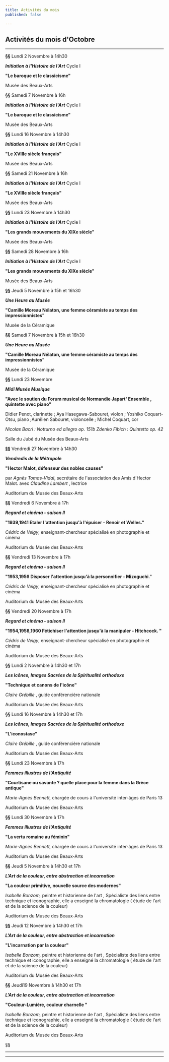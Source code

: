 ```yaml
---
title: Activités du mois
published: false

---
```

## Activités du mois d'Octobre

***

**§§**  Lundi 2 Novembre à 14h30

**_Initiation à l'Histoire de l'Art_**  Cycle I  

**"Le baroque et le classicisme"**  

Musée des Beaux-Arts  

**§§** Samedi 7 Novembre à 16h  

**_Initiation à l'Histoire de l'Art_**  Cycle I  

**"Le baroque et le classicisme"**  

Musée des Beaux-Arts 

**§§**  Lundi 16 Novembre à 14h30

**_Initiation à l'Histoire de l'Art_**  Cycle I  

**"Le XVIIIe siècle français"**  

Musée des Beaux-Arts  

 **§§** Samedi 21 Novembre à 16h  

**_Initiation à l'Histoire de l'Art_**  Cycle I  

**"Le XVIIIe siècle français"**  

Musée des Beaux-Arts   

  **§§**  Lundi 23 Novembre à 14h30

**_Initiation à l'Histoire de l'Art_**  Cycle I  

**"Les grands mouvements du XIXe siècle"**  

Musée des Beaux-Arts  

 **§§** Samedi 28 Novembre à 16h  

**_Initiation à l'Histoire de l'Art_**  Cycle I  

**"Les grands mouvements du XIXe siècle"**  

Musée des Beaux-Arts   

**§§**  Jeudi 5 Novembre à 15h et 16h30  

**_Une Heure au Musée_**  

**"Camille Moreau Nélaton, une femme céramiste au temps des impressionnistes"**  

Musée de la Céramique  

**§§** Samedi 7 Novembre à 15h et 16h30  

**_Une Heure au Musée_**  

**"Camille Moreau Nélaton, une femme céramiste au temps des impressionnistes"**  

Musée de la Céramique  

**§§** Lundi 23 Novembre 

**_Midi Musée Musique_**  

**"Avec le soutien du Forum musical de Normandie                                  Japart' Ensemble , quintette avec piano"**  

Didier Penot, clarinette ; Aya Hasegawa-Sabouret, violon ; Yoshiko Coquart-Otsu, piano ;Aurélien Sabouret, violoncelle ; Michel Coquart, cor  

_Nicolas Bacri : Notturno ed allegro op. 151b                                                Zdenko Fibich : Quintetto op. 42_   

Salle du Jubé du Musée des Beaux-Arts 

**§§** Vendredi 27 Novembre  à 14h30  

**_Vendredis de la Métropole_**

**"Hector Malot, défenseur des nobles causes"**   

par _Agnès Tomas-Vidal_, secrétaire de l'association des Amis d'Hector Malot.     avec _Claudine Lambert_ , lectrice  

Auditorium du Musée des Beaux-Arts  

**§§** Vendredi 6 Novembre à 17h  

**_Regard et cinéma - saison II_**  

**"1939,1941  Etaler l'attention jusqu'à l'épuiser   -   Renoir et Welles."**     

_Cédric de Veigy_, enseignant-chercheur spécialisé en photographie et cinéma

Auditorium du Musée des Beaux-Arts    

**§§** Vendredi 13 Novembre à 17h  

**_Regard et cinéma - saison II_**  

**"1953,1956  Disposer l'attention jusqu'à la personnifier  -  Mizoguchi."**     

_Cédric de Veigy_, enseignant-chercheur spécialisé en photographie et cinéma

Auditorium du Musée des Beaux-Arts  

**§§** Vendredi 20 Novembre à 17h  

**_Regard et cinéma - saison II_**  

**"1954,1958,1960 Fétichiser l'attention jusqu'à la manipuler  -  Hitchcock. "**     

_Cédric de Veigy_, enseignant-chercheur spécialisé en photographie et cinéma

Auditorium du Musée des Beaux-Arts   

**§§** Lundi 2 Novembre à 14h30 et 17h  

**_Les Icônes, Images Sacrées de la Spiritualité orthodoxe_**  

**"Technique et canons de l'icône"**  

_Claire Grébille_ , guide conférencière nationale  

Auditorium du Musée des Beaux-Arts     

 **§§** Lundi 16 Novembre à 14h30 et 17h  

**_Les Icônes, Images Sacrées de la Spiritualité orthodoxe_**  

**"L'iconostase"**  

_Claire Grébille_ , guide conférencière nationale  

Auditorium du Musée des Beaux-Arts    

**§§**  Lundi 23 Novembre à 17h  

**_Femmes illustres de l'Antiquité_**   

**"Courtisane ou savante ? quelle place pour la femme dans la Grèce antique"**   

_Marie-Agnès Bennett,_ chargée de cours à l'université inter-âges de Paris 13  

Auditorium du Musée des Beaux-Arts     

**§§**  Lundi 30 Novembre à 17h  

**_Femmes illustres de l'Antiquité_**   

**"La vertu romaine au féminin"**   

_Marie-Agnès Bennett,_ chargée de cours à l'université inter-âges de Paris 13  

Auditorium du Musée des Beaux-Arts  

**§§**   Jeudi 5 Novembre à 14h30 et 17h  

**_L'Art de la couleur, entre abstraction et incarnation_**

**"La couleur primitive, nouvelle source des modernes"**  

_Isabelle Bonzom,_ peintre et historienne de l'art , Spécialiste des liens entre technique et iconographie, elle a enseigné la chromatologie ( étude de l'art et de la science de la couleur)   

 Auditorium du Musée des Beaux-Arts   

**§§**   Jeudi 12 Novembre à 14h30 et 17h  

**_L'Art de la couleur, entre abstraction et incarnation_**

**"L'incarnation par la couleur"**  

_Isabelle Bonzom,_ peintre et historienne de l'art , Spécialiste des liens entre technique et iconographie, elle a enseigné la chromatologie ( étude de l'art et de la science de la couleur)   

 Auditorium du Musée des Beaux-Arts   

**§§**   Jeudi19 Novembre à 14h30 et 17h  

**_L'Art de la couleur, entre abstraction et incarnation_**

**"Couleur-Lumière, couleur charnelle "**  

_Isabelle Bonzom,_ peintre et historienne de l'art , Spécialiste des liens entre technique et iconographie, elle a enseigné la chromatologie ( étude de l'art et de la science de la couleur)   

 Auditorium du Musée des Beaux-Arts  

§§  

      

****

***